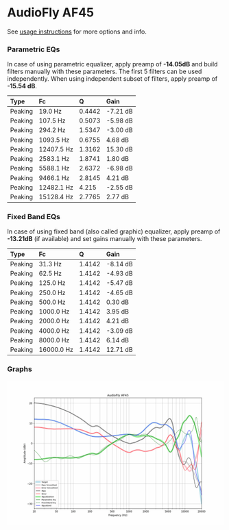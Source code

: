 # AudioFly AF45
See [usage instructions](https://github.com/jaakkopasanen/AutoEq#usage) for more options and info.

### Parametric EQs
In case of using parametric equalizer, apply preamp of **-14.05dB** and build filters manually
with these parameters. The first 5 filters can be used independently.
When using independent subset of filters, apply preamp of **-15.54 dB**.

| Type    | Fc         |      Q | Gain     |
|:--------|:-----------|:-------|:---------|
| Peaking | 19.0 Hz    | 0.4442 | -7.21 dB |
| Peaking | 107.5 Hz   | 0.5073 | -5.98 dB |
| Peaking | 294.2 Hz   | 1.5347 | -3.00 dB |
| Peaking | 1093.5 Hz  | 0.6755 | 4.68 dB  |
| Peaking | 12407.5 Hz | 1.3162 | 15.30 dB |
| Peaking | 2583.1 Hz  | 1.8741 | 1.80 dB  |
| Peaking | 5588.1 Hz  | 2.6372 | -6.98 dB |
| Peaking | 9466.1 Hz  | 2.8145 | 4.21 dB  |
| Peaking | 12482.1 Hz | 4.215  | -2.55 dB |
| Peaking | 15128.4 Hz | 2.7765 | 2.77 dB  |

### Fixed Band EQs
In case of using fixed band (also called graphic) equalizer, apply preamp of **-13.21dB**
(if available) and set gains manually with these parameters.

| Type    | Fc         |      Q | Gain     |
|:--------|:-----------|:-------|:---------|
| Peaking | 31.3 Hz    | 1.4142 | -8.14 dB |
| Peaking | 62.5 Hz    | 1.4142 | -4.93 dB |
| Peaking | 125.0 Hz   | 1.4142 | -5.47 dB |
| Peaking | 250.0 Hz   | 1.4142 | -4.65 dB |
| Peaking | 500.0 Hz   | 1.4142 | 0.30 dB  |
| Peaking | 1000.0 Hz  | 1.4142 | 3.95 dB  |
| Peaking | 2000.0 Hz  | 1.4142 | 4.21 dB  |
| Peaking | 4000.0 Hz  | 1.4142 | -3.09 dB |
| Peaking | 8000.0 Hz  | 1.4142 | 6.14 dB  |
| Peaking | 16000.0 Hz | 1.4142 | 12.71 dB |

### Graphs
![](./AudioFly%20AF45.png)